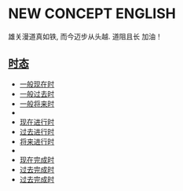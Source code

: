 # NEW CONCEPT ENGLISH
雄关漫道真如铁, 而今迈步从头越. 道阻且长 加油！


## [时态](./时态/review.md)
- [一般现在时](./时态/01一般现在时.md)
- [一般过去时](./时态/02一般过去时.md)
- [一般将来时](./时态/03一般将来时.md)
- 
- [现在进行时](./时态/04现在进行时.md)
- [过去进行时](./时态/05过去进行时.md)
- [将来进行时](./时态/)
- 
- [现在完成时](./时态/06现在完成时.md)
- [过去完成时](./时态/07过去完成时.md)
- [过去完成时](./时态/)



